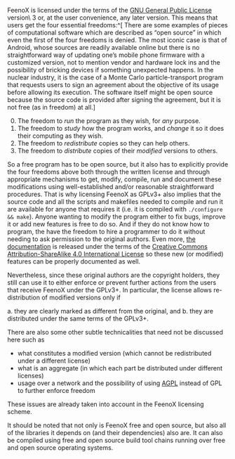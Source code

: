 FeenoX is licensed under the terms of the [GNU General Public License](https://www.gnu.org/licenses/gpl-3.0) version\ 3 or, at the user convenience, any later version. This means that users get the four essential freedoms:^[
There are some examples of pieces of computational software which are described as “open source” in which even the first of the four freedoms is denied. The most iconic case is that of Android, whose sources are readily available online but there is no straightforward way of updating one’s mobile phone firmware with a customized version, not to mention vendor and hardware lock ins and the possibility of bricking devices if something unexpected happens. In the nuclear industry, it is the case of a Monte Carlo particle-transport program that requests users to sign an agreement about the objective of its usage before allowing its execution. The software itself might be open source because the source code is provided after signing the agreement, but it is not free (as in freedom) at all.]

 0. The freedom to _run_ the program as they wish, for _any_ purpose.
 1. The freedom to _study_ how the program works, and _change_ it so it does their computing as they wish.
 2. The freedom to _redistribute_ copies so they can help others.
 3. The freedom to _distribute_ copies of their _modified_ versions to others.

 
So a free program has to be open source, but it also has to explicitly provide the four freedoms above both through the written license and through appropriate mechanisms to get, modify, compile, run and document these modifications using well-established and/or reasonable straightforward procedures. 
That is why licensing FeenoX as GPLv3+ also implies that the source code and all the scripts and makefiles needed to compile and run it are available for anyone that requires it (i.e. it is compiled with `./configure && make`).
Anyone wanting to modify the program either to fix bugs, improve it or add new features is free to do so. And if they do not know how to program, the have the freedom to hire a programmer to do it without needing to ask permission to the original authors.
Even more, [the documentation](https://seamplex.com/feenox/doc/) is released under the terms of the [Creative Commons Attribution-ShareAlike 4.0 International License](https://creativecommons.org/licenses/by-sa/4.0/) so these new (or modified) features can be properly documented as well.

Nevertheless, since these original authors are the copyright holders, they still can use it to either enforce or prevent further actions from the users that receive FeenoX under the GPLv3+.
In particular, the license allows re-distribution of modified versions only if

 a. they are clearly marked as different from the original, and
 b. they are distributed under the same terms of the GPLv3+.
 
There are also some other subtle technicalities that need not be discussed here such as

 * what constitutes a modified version (which cannot be redistributed under a different license)
 * what is an aggregate (in which each part be distributed under different licenses)
 * usage over a network and the possibility of using [AGPL](https://en.wikipedia.org/wiki/GNU_Affero_General_Public_License) instead of GPL to further enforce freedom 
 
These issues are already taken into account in the FeenoX licensing scheme.

It should be noted that not only is FeenoX free and open source, but also all of the libraries it depends on (and their dependencies) also are.
It can also be compiled using free and open source build tool chains running over free and open source operating systems.
